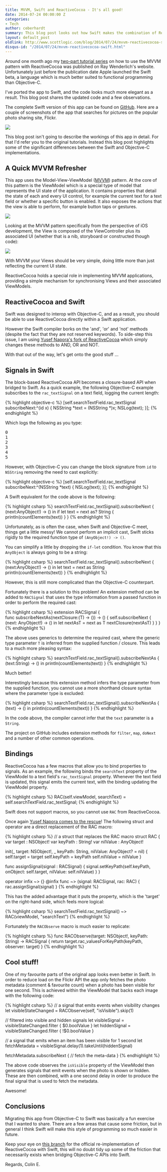 ```yaml
---
title: MVVM, Swift and ReactiveCocoa - It's all good!
date: 2014-07-24 00:00:00 Z
categories:
- Tech
author: ceberhardt
summary: This blog post looks out how Swift makes the combination of ReactiveCocoa and MVVM even better ...
layout: default_post
oldlink: http://www.scottlogic.com/blog/2014/07/24/mvvm-reactivecocoa-swift.html
disqus-id: "/2014/07/24/mvvm-reactivecocoa-swift.html"
---
```


Around one month ago my [two-part tutorial series](http://www.raywenderlich.com/74106/mvvm-tutorial-with-reactivecocoa-part-1) on how to use the MVVM pattern with ReactiveCocoa was published on Ray Wenderlich's website. Unfortunately just before the publication date Apple launched the Swift beta, a language which is much better suited to functional programming than Objective-C.

I've ported the app to Swift, and the code looks much more elegant as a result. This blog post shares the updated code and a few observations.

The complete Swift version of this app can be found on [GitHub](https://github.com/ColinEberhardt/ReactiveSwiftFlickrSearch). Here are a couple of screenshots of the app that searches for pictures on the popular photo sharing site, Flickr.

<img src="{{ site.baseurl }}/ceberhardt/assets/MVVMSwift/FinishedApp.png" />

This blog post isn't going to describe the workings of this app in detail. For that I'd refer you to the original tutorials. Instead this blog post highlights some of the significant differences between the Swift and Objective-C implementations.

## A Quick MVVM Refresher

This app uses the Model-View-ViewModel ([MVVM](https://en.wikipedia.org/wiki/Model_View_ViewModel)) pattern. At the core of this pattern is the ViewModel which is a special type of model that represents the UI state of the application. It contains properties that detail the state of each and every UI control, for example the current text for a text field or whether a specific button is enabled. It also exposes the actions that the view is able to perform, for example button taps or gestures.

<img src="{{ site.baseurl }}/ceberhardt/assets/MVVMSwift/MVVMPattern.png" />

Looking at the MVVM pattern specifically from the perspective of iOS development, the View is composed of the ViewController plus its associated UI (whether that is a nib, storyboard or constructed though code):

<img src="{{ site.baseurl }}/ceberhardt/assets/MVVMSwift/MVVMReactiveCocoa.png" />

With MVVM your Views should be very simple, doing little more than just reflecting the current UI state.

ReactiveCocoa holds a special role in implementing MVVM applications, providing a simple mechanism for synchronising Views and their associated ViewModels.

## ReactiveCocoa and Swift

Swift was designed to interop with Objective-C, and as a result, you should be able to use ReactiveCocoa directly within a Swift application.

However the Swift compiler borks on the 'and', 'or' and 'not' methods (despite the fact that they are not reserved keywords). To side-step this issue, I am using [Yusef Napora's fork of ReactiveCocoa](https://github.com/yusefnapora/ReactiveCocoa/tree/de3c9a76666b1bf847f3f50df6a3791035defd9a) which simply changes these methods to AND, OR and NOT.

With that out of the way, let's get onto the good stuff ...

## Signals in Swift

The block-based ReactiveCocoa API becomes a closure-based API when bridged to Swift. As a quick example, the following Objective-C example subscribes to the `rac_textSignal` on a text field, logging the current length:

{% highlight objective-c %}
[self.searchTextField.rac_textSignal subscribeNext:^(id x) {
  NSString *text = (NSString *)x;
  NSLog(text);
}];
{% endhighlight %}

Which logs the following as you type:

<pre>
0
1
2
3
4
5
</pre>

However, with Objective-C you can change the block signature from `id` to `NSString` removing the need to cast explicitly:

{% highlight objective-c %}
[self.searchTextField.rac_textSignal subscribeNext:^(NSString *text) {
  NSLog(text);
}];
{% endhighlight %}

A Swift equivalent for the code above is the following:

{% highlight csharp %}
searchTextField.rac_textSignal().subscribeNext {
  (next:AnyObject!) -> () in
  if let text = next as? String {
    println(countElements(text))
  }
}
{% endhighlight %}

Unfortunately, as is often the case, when Swift and Objective-C meet, things get a little messy! We cannot perform an implicit cast, Swift sticks rigidly to the required function type of `(AnyObject!) -> ()`.

You can simplify a little by dropping the `if-let` condition. You know that this `AnyObject` is always going to be a string:

{% highlight csharp %}
searchTextField.rac_textSignal().subscribeNext {
  (next:AnyObject!) -> () in
  let text = next as String
  println(countElements(text))
}
{% endhighlight %}

However, this is still more complicated than the Objective-C counterpart.

Fortunately there is a solution to this problem! An extension method can be added to `RACSignal` that uses the type information from a passed function in order to perform the required cast:

{% highlight csharp %}
extension RACSignal {  
  func subscribeNextAs<T>(nextClosure:(T) -> ()) -> () {
    self.subscribeNext {
      (next: AnyObject!) -> () in
      let nextAsT = next as T
      nextClosure(nextAsT)
    }
  }
}
{% endhighlight %}

The above uses generics to determine the required cast, where the generic type parameter `T` is inferred from the supplied function / closure. This leads to a much more pleasing syntax:

{% highlight csharp %}
searchTextField.rac_textSignal().subscribeNextAs {
  (text:String) -> () in
  println(countElements(text))
}
{% endhighlight %}

Much better!

Interestingly because this extension method infers the type parameter from the supplied function, you cannot use a more shorthand closure syntax where the parameter type is excluded:

{% highlight csharp %}
searchTextField.rac_textSignal().subscribeNextAs {
  (text) -> () in
  println(countElements(text))
}
{% endhighlight %}

In the code above, the compiler cannot infer that the `text` parameter is a `String`.

The project on GitHub includes extension methods for `filter`, `map`, `doNext` and a number of other common operations.

## Bindings

ReactiveCocoa has a few macros that allow you to bind properties to signals. As an example, the following binds the `searchText` property of the ViewModel to a text field's `rac_textSignal` property. Whenever the text field is updated, this signal emits the current text, with the binding updating the ViewModel property.

{% highlight csharp %}
RAC(self.viewModel, searchText) = self.searchTextField.rac_textSignal;
{% endhighlight %}

Swift does not support macros, so you cannot use `RAC` from ReactiveCocoa.

Once again [Yusef Napora comes to the rescue](http://napora.org/a-swift-reaction/)! The following struct and operator are a direct replacement of the RAC macro:

{% highlight csharp %}
// a struct that replaces the RAC macro
struct RAC  {
  var target : NSObject!
  var keyPath : String!
  var nilValue : AnyObject!

  init(_ target: NSObject!, _ keyPath: String, nilValue: AnyObject? = nil) {
    self.target = target
    self.keyPath = keyPath
    self.nilValue = nilValue
  }

  func assignSignal(signal : RACSignal) {
    signal.setKeyPath(self.keyPath, onObject: self.target, nilValue: self.nilValue)
  }
}

operator infix ~> {}
@infix func ~> (signal: RACSignal, rac: RAC) {
  rac.assignSignal(signal)
}
{% endhighlight %}

This has the added advantage that it puts the property, which is the 'target' on the right-hand side, which feels more logical:

{% highlight csharp %}
searchTextField.rac_textSignal() ~> RAC(viewModel, "searchText")
{% endhighlight %}

Fortunately the `RACObserve` macro is much easier to replicate:

{% highlight csharp %}
func RACObserve(target: NSObject!, keyPath: String) -> RACSignal  {
  return target.rac_valuesForKeyPath(keyPath, observer: target)
}
{% endhighlight %}

## Cool stuff!

One of my favourite parts of the original app looks even better in Swift. In order to reduce load on the Flickr API the app only fetches the photo metadata (comment & favourite count) when a photo has been visible for one second. This is achieved within the ViewModel that backs each image with the following code:

{% highlight csharp %}
// a signal that emits events when visibility changes
let visibleStateChanged = RACObserve(self, "isVisible").skip(1)

// filtered into visible and hidden signals
let visibleSignal = visibleStateChanged.filter { $0.boolValue }
let hiddenSignal = visibleStateChanged.filter { !$0.boolValue }

// a signal that emits when an item has been visible for 1 second
let fetchMetadata = visibleSignal.delay(1).takeUntil(hiddenSignal)

fetchMetadata.subscribeNext {
  // fetch the meta-data
}
{% endhighlight %}

The above code observes the `isVisible` property of the ViewModel then generates signals that emit events when the photo is shown or hidden. These are then combined, with a one second delay in order to produce the final signal that is used to fetch the metadata.

Awesome!

## Conclusions

Migrating this app from Objective-C to Swift was basically a fun exercise that I wanted to share. There are a few areas that cause some friction, but in general I think Swift will make this style of programming so much easier in future.

Keep your eye on [this branch](https://github.com/ReactiveCocoa/ReactiveCocoa/pull/1382) for the official re-implementation of ReactiveCocoa with Swift, this will no doubt tidy up some of the friction that necessarily exists when bridging Objective-C APIs into Swift.

Regards, Colin E.
